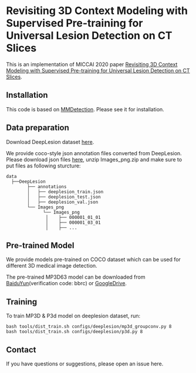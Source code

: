 # Revisiting 3D Context Modeling with Supervised Pre-training for Universal Lesion Detection on CT Slices
This is an implementation of MICCAI 2020 paper [Revisiting 3D Context Modeling with Supervised Pre-training for Universal Lesion Detection on CT Slices](https://arxiv.org/pdf/2012.08770.pdf).

## Installation
This code is based on [MMDetection](https://github.com/open-mmlab/mmdetection). Please see it for installation.


## Data preparation
Download DeepLesion dataset [here](https://nihcc.app.box.com/v/deeplesion).

We provide coco-style json annotation files converted from DeepLesion. Please download json files [here](https://github.com/urmagicsmine/MVP-Net/tree/master/data/DeepLesion/annotation), unzip Images_png.zip and make sure to put files as following sturcture:

```
data
  ├──DeepLesion
        ├── annotations
        │   ├── deeplesion_train.json
        │   ├── deeplesion_test.json
        │   ├── deeplesion_val.json
        └── Images_png
              └── Images_png
               │    ├── 000001_01_01
               │    ├── 000001_03_01
               │    ├── ...
```

## Pre-trained Model
We provide models pre-trained on COCO dataset which can be used for different 3D medical image detection.

The pre-trained MP3D63 model can be downloaded from [BaiduYun](https://pan.baidu.com/s/1zMyw2tcPY1q0SPRpZKSKbQ)(verification code: bbrc) or [GoogleDrive](https://drive.google.com/file/d/1jKdJQ83vZrvOT4N_iZeRvhDuyKWiboqi/view?usp=sharing). 

## Training
To train MP3D & P3d model on deeplesion dataset, run:

```
bash tools/dist_train.sh configs/deeplesion/mp3d_groupconv.py 8
bash tools/dist_train.sh configs/deeplesion/p3d.py 8
```

## Contact
If you have questions or suggestions, please open an issue here.
